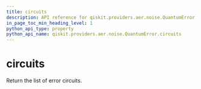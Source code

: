 ```yaml
---
title: circuits
description: API reference for qiskit.providers.aer.noise.QuantumError.circuits
in_page_toc_min_heading_level: 1
python_api_type: property
python_api_name: qiskit.providers.aer.noise.QuantumError.circuits
---
```


# circuits

Return the list of error circuits.

